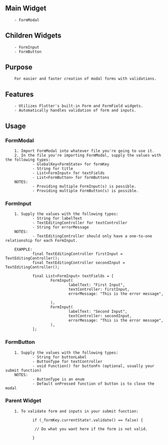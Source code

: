 ## Main Widget

        - FormModal

## Children Widgets

        - FormInput
        - FormButton

## Purpose

        For easier and faster creation of modal forms with validations.

## Features

        - Utilizes Flutter's built-in Form and FormField widgets.
        - Automatically handles validation of form and inputs.

## Usage

### FormModal

        1. Import FormModal into whatever file you're going to use it.
        2. In the file you're importing FormModal, supply the values with the following types:
                - GlobalKey<FormState> for formKey
                - String for title
                - List<FormInput> for textFields
                - List<FormButton> for formButtons
        NOTES:
                - Providing multiple FormInput(s) is possible.
                - Providing multiple FormButton(s) is possible.

### FormInput

        1. Supply the values with the following types:
                - String for labelText
                - TextEditingController for textController
                - String for errorMessage
        NOTES:
                - TextEditingController should only have a one-to-one relationship for each FormInput.

        EXAMPLE:
                final TextEditingController firstInput = TextEditingController();
                final TextEditingController secondInput = TextEditingController();

                final List<FormInput> textFields = [
                        FormInput(
                                labelText: "First Input",
                                textController: firstInput,
                                errorMessage: "This is the error message",

                        ),
                        FormInput(
                                labelText: "Second Input",
                                textController: secondInput,
                                errorMessage: "This is the error message",
                        ),
                ];

### FormButton

        1. Supply the values with the following types:
                - String for buttonLabel
                - ButtonType for textController
                - void Function() for buttonFn (optional, usually your submit function)
        NOTES:
                - ButtonType is an enum
                - Default onPressed function of button is to close the modal

### Parent Widget

        1. To validate form and inputs in your submit function:

                if (_formKey.currentState!.validate() == false) {

                 // Do what you want here if the form is not valid.

                }

